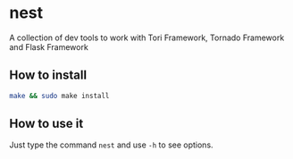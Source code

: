 nest
====

A collection of dev tools to work with Tori Framework, Tornado Framework and Flask Framework

How to install
--------------

```bash
make && sudo make install
```

How to use it
-------------

Just type the command `nest` and use `-h` to see options.